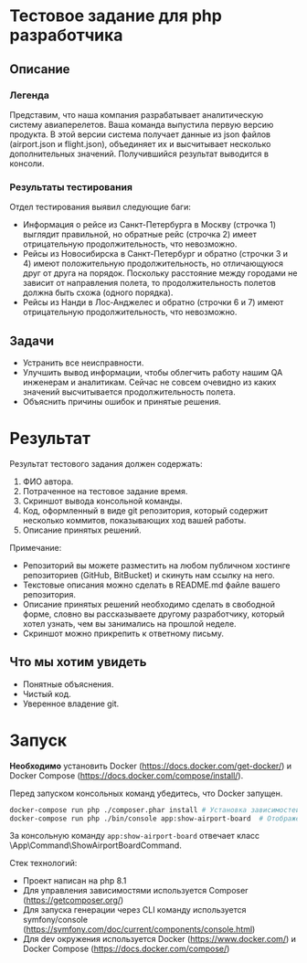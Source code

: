 # Тестовое задание для php разработчика
## Описание
### Легенда
Представим, что наша компания разрабатывает аналитическую систему авиаперелетов. Ваша команда выпустила первую версию продукта. В этой версии система получает данные из json файлов (airport.json и flight.json), объединяет их и высчитывает несколько дополнительных значений. Получившийся результат выводится в консоли.

### Результаты тестирования
Отдел тестирования выявил следующие баги:
* Информация о рейсе из Санкт-Петербурга в Москву (строчка 1) выглядит правильной, но обратные рейс (строчка 2) имеет отрицательную продолжительность, что невозможно.
* Рейсы из Новосибирска в Санкт-Петербург и обратно (строчки 3 и 4) имеют положительную продолжительность, но отличающуюся друг от друга на порядок. Поскольку расстояние между городами не зависит от направления полета, то продолжительность полетов должна быть схожа (одного порядка).
* Рейсы из Нанди в Лос‑Анджелес и обратно (строчки 6 и 7) имеют отрицательную продолжительность, что невозможно.

## Задачи
* Устранить все неисправности.
* Улучшить вывод информации, чтобы облегчить работу нашим QA инженерам и аналитикам. Сейчас не совсем очевидно из каких значений высчитывается продолжительность полета.
* Объяснить причины ошибок и принятые решения.

# Результат
Результат тестового задания должен содержать:

1. ФИО автора.
2. Потраченное на тестовое задание время.
3. Скриншот вывода консольной команды.
4. Код, оформленный в виде git репозитория, который содержит несколько коммитов, показывающих ход вашей работы.
5. Описание принятых решений.

Примечание:
* Репозиторий вы можете разместить на любом публичном хостинге репозиториев (GitHub, BitBucket) и скинуть нам ссылку на него.
* Текстовые описания можно сделать в README.md файле вашего репозитория.
* Описание принятых решений необходимо сделать в свободной форме, словно вы рассказываете другому разработчику, который хотел узнать, чем вы занимались на прошлой неделе.
* Скриншот можно прикрепить к ответному письму.

## Что мы хотим увидеть
* Понятные объяснения.
* Чистый код.
* Уверенное владение git.

# Запуск
**Необходимо** установить Docker (https://docs.docker.com/get-docker/) и Docker Compose (https://docs.docker.com/compose/install/).

Перед запуском консольных команд убедитесь, что Docker запущен.
```bash
docker-compose run php ./composer.phar install # Установка зависимостей
docker-compose run php ./bin/console app:show-airport-board  # Отображения табло полетов
```

За консольную команду `app:show-airport-board` отвечает класс \App\Command\ShowAirportBoardCommand.

Стек технологий:
* Проект написан на php 8.1
* Для управления зависимостями используется Composer (https://getcomposer.org/)
* Для запуска генерации через CLI команду используется symfony/console (https://symfony.com/doc/current/components/console.html)
* Для dev окружения используется Docker (https://www.docker.com/) и Docker Compose (https://docs.docker.com/compose/)
